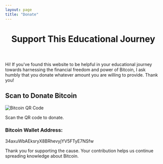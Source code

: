 ```yaml
---
layout: page
title: "Donate"
---
```


<div class="donation-page">
  <header class="donation-header">
    <h1>Support This Educational Journey</h1>
  </header>
  
  <section class="donation-text">
    <p>
      Hi! If you've found this website to be helpful in your educational journey towards harnessing the financial freedom and power of Bitcoin, 
      I ask humbly that you donate whatever amount you are willing to provide. Thank you!
    </p>
  </section>
  
  <section class="qr-code">
    <h2>Scan to Donate Bitcoin</h2>
    <img src="{{ '/assets/img/QR.png' | relative_url }}" alt="Bitcoin QR Code" />
    <p>Scan the QR code to donate.</p>
  </section>

  <section class="donation-details">
    <h3>Bitcoin Wallet Address:</h3>
    <p>34axuWbAEksryX8BRhevyjYV5FTyE7NSfw</p>
  </section>

  <footer class="donation-footer">
    <p>Thank you for supporting the cause. Your contribution helps us continue spreading knowledge about Bitcoin.</p>
  </footer>
</div>
